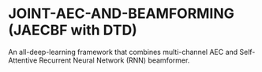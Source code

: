 # JOINT-AEC-AND-BEAMFORMING (JAECBF with DTD)


An all-deep-learning framework that combines multi-channel AEC and Self-Attentive Recurrent Neural Network (RNN) beamformer.
